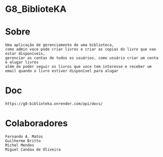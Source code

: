 # G8_BiblioteKA

# Sobre

    Uma aplicação de gerenciamento de uma biblioteca,
    como admin voce pode criar livros e criar as copias do livro que vao estar disponíveis,
    gerenciar as contas de todos os usuários, como usuário criar um conta e alugar livros
    além de poder seguir os livros que voce tem interesse e receber um email quando o livro estiver disponível para alugar

# Doc

    https://g8-biblioteka.onrender.com/api/docs/

# Colaboradores

    Fernando A. Matos
    Guilherme Britto
    Michel Mendes
    Miguel Candau de Oliveira
